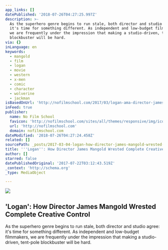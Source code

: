 ```yaml
---
app_links: []
datePublished: '2018-07-26T04:27:25.997Z'
description: >-
  As the superhero genre begins to run stale, both director and studio agree:
  it's time for something different. As independent and low-budget filmmakers,
  we are frequently under the impression that making a studio-driven, tent-pole
  blockbuster will be hard.
via: {}
inLanguage: en
keywords:
  - mangold
  - film
  - logan
  - movie
  - western
  - x-men
  - comic
  - character
  - wolverine
  - jackman
isBasedOnUrl: 'http://nofilmschool.com/2017/03/logan-ama-director-james-mangold'
inFeed: true
publisher:
  name: No Film School
  favicon: 'http://nofilmschool.com/sites/all/themes/responsive/img/icons/favicon.ico'
  url: 'http://nofilmschool.com'
  domain: nofilmschool.com
dateModified: '2018-07-26T04:27:24.458Z'
related: []
sourcePath: _posts/2017-03-04-logan-how-director-james-mangold-wrested-complete-creativ.md
title: '''Logan'': How Director James Mangold Wrested Complete Creative Control'
author: []
starred: false
datePublishedOriginal: '2017-07-22T03:12:43.519Z'
_context: 'http://schema.org'
_type: MediaObject

---
```

<article style=""><img src="https://imgflo.herokuapp.com/graph/2b2431f8e7ba7b0/7bd41ccc6b407959fac1287e320a74ab/noop.jpg?input=http%3A%2F%2Fnofilmschool.com%2Fsites%2Fdefault%2Ffiles%2Fstyles%2Ffacebook%2Fpublic%2Flogan_0.jpg%3Fitok%3D1QoXp3VO" /><h1>'Logan': How Director James Mangold Wrested Complete Creative Control</h1><p>As the superhero genre begins to run stale, both director and studio agree: it's time for something different. As independent and low-budget filmmakers, we are frequently under the impression that making a studio-driven, tent-pole blockbuster will be hard.</p></article>